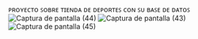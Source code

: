 ᴘʀᴏʏᴇᴄᴛᴏ ꜱᴏʙʀᴇ ᴛɪᴇɴᴅᴀ ᴅᴇ ᴅᴇᴘᴏʀᴛᴇꜱ ᴄᴏɴ ꜱᴜ ʙᴀꜱᴇ ᴅᴇ ᴅᴀᴛᴏꜱ
![Captura de pantalla (44)](https://github.com/osmarmtzz/ProyectoFinal/assets/112369077/14acf3d3-3c69-412b-9780-a2970c196d53)
![Captura de pantalla (43)](https://github.com/osmarmtzz/ProyectoFinal/assets/112369077/0e62e231-9391-4ddf-a131-1d5bfa9aa4f0)
![Captura de pantalla (45)](https://github.com/osmarmtzz/ProyectoFinal/assets/112369077/9e2e3069-1c30-4766-a476-78b997b7d2b5)
